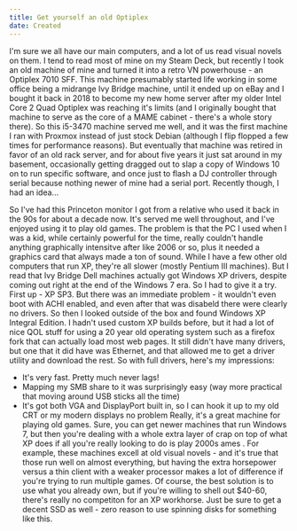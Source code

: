```yaml
---
title: Get yourself an old Optiplex
date: Created
---
```

I'm sure we all have our main computers, and a lot of us read visual novels on them. I tend to read most of mine on my Steam Deck, but recently I took an old machine of mine and turned it into a retro VN powerhouse - an Optiplex 7010 SFF. This machine presumably started life working in some office being a midrange Ivy Bridge machine, until it ended up on eBay and I bought it back in 2018 to become my new home server after my older Intel Core 2 Quad Optiplex was reaching it's limits (and I originally bought that machine to serve as the core of a MAME cabinet - there's a whole story there). So this i5-3470 machine served me well, and it was the first machine I ran with Proxmox instead of just stock Debian (although I flip flopped a few times for performance reasons). But eventually that machine was retired in favor of an old rack server, and for about five years it just sat around in my basement, occasionally getting dragged out to slap a copy of Windows 10 on to run specific software, and once just to flash a DJ controller through serial because nothing newer of mine had a serial port. Recently though, I had an idea...

So I've had this Princeton monitor I got from a relative who used it back in the 90s for about a decade now. It's served me well throughout, and I've enjoyed using it to play old games. The problem is that the PC I used when I was a kid, while certainly powerful for the time, really couldn't handle anything graphically intensitve after like 2006 or so, plus it needed a graphics card that always made a ton of sound. While I have a few other old computers that run XP, they're all slower (mostly Pentium III machines). But I read that Ivy Bridge Dell machines actually got Windows XP drivers, despite coming out right at the end of the Windows 7 era. So I had to give it a try. First up - XP SP3. But there was an immediate problem - it wouldn't even boot with ACHI enabled, and even after that was disabeld there were clearly no drivers. So then I looked outside of the box and found Windows XP Integral Edition. I hadn't used custom XP builds before, but it had a lot of nice QOL stuff for using a 20 year old operating system such as a firefox fork that can actually load most web pages. It still didn't have many drivers, but one that it did have was Ethernet, and that allowed me to get a driver utility and download the rest. So with full drivers, here's my impressions:
- It's very fast. Pretty much never lags!
- Mapping my SMB share to it was surprisingly easy (way more practical that moving around USB sticks all the time)
- It's got both VGA and DisplayPort built in, so I can hook it up to my old CRT or my modern displays no problem
Really, it's a great machine for playing old games. Sure, you can get newer machines that run Windows 7, but then you're dealing with a whole extra layer of crap on top of what XP does if all you're really looking to do is play 2000s ames . For example, these machines excell at old visual novels - and it's true that those run well on almost everything, but having the extra horsepower versus a thin client with a weaker processor makes a lot of difference if you're trying to run multiple games. Of course, the best solution is to use what you already own, but if you're willing to shell out $40-60, there's really no competiton for an XP workhorse. Just be sure to get a decent SSD as well - zero reason to use spinning disks for something like this.